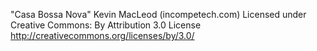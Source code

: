 "Casa Bossa Nova" Kevin MacLeod (incompetech.com)
Licensed under Creative Commons: By Attribution 3.0 License
http://creativecommons.org/licenses/by/3.0/
